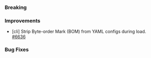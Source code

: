 ### Breaking


### Improvements

- [cli] Strip Byte-order Mark (BOM) from YAML configs during load.
  [#6636](https://github.com/pulumi/pulumi/pull/6636)

### Bug Fixes


